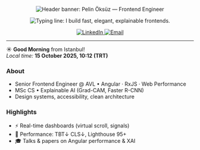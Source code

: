 <!-- HERO -->
<p align="center">
  <!-- Light/Dark hero (capsule-render yerine kendi SVG'ni koyman idealdir) -->
  <picture>
    <!-- Dark mode -->
    <source media="(prefers-color-scheme: dark)" srcset="https://capsule-render.vercel.app/api?type=waving&color=7C3AED&height=120&section=header&text=Pelin%20%C3%96ks%C3%BCz%20%E2%9A%A1%EF%B8%8F%20Frontend%20Engineer&fontSize=32&fontColor=ffffff&animation=fadeIn&fontAlignY=38" />
    <!-- Light mode -->
    <img src="https://capsule-render.vercel.app/api?type=waving&color=7C3AED&height=120&section=header&text=Pelin%20%C3%96ks%C3%BCz%20%E2%9A%A1%EF%B8%8F%20Frontend%20Engineer&fontSize=32&fontColor=ffffff&animation=fadeIn&fontAlignY=38"
         alt="Header banner: Pelin Öksüz — Frontend Engineer" />
  </picture>
</p>

<!-- VALUE PROP (typing) -->
<p align="center">
  <img
    src="https://readme-typing-svg.demolab.com?font=Fira+Code&size=22&duration=2400&pause=900&center=true&vCenter=true&width=720&lines=Angular+%2B+RxJS+%7C+Performance+Optimization+%7C+a11y"
    alt="Typing line: I build fast, elegant, explainable frontends." />
</p>

<!-- CTAS -->
<p align="center">
  <a href="https://www.linkedin.com/in/pelin-oksuz" target="_blank" rel="noopener">
    <img src="https://img.shields.io/badge/%F0%9F%92%BC%20LinkedIn-0A66C2?style=for-the-badge&logo=linkedin&logoColor=white" alt="LinkedIn" />
  </a>
  <a href="mailto:pelin.oksuz.contact@gmail.com" target="_blank" rel="noopener">
    <img src="https://img.shields.io/badge/%E2%9C%89%EF%B8%8F%20Email-EA4335?style=for-the-badge&logo=gmail&logoColor=white" alt="Email" />
  </a>
</p>

---

<!-- DYNAMIC-GREETING:START -->
☀️ **Good Morning** from Istanbul!  
_Local time:_ **15 October 2025, 10:12 (TRT)**
<!-- DYNAMIC-GREETING:END -->

### About
- Senior Frontend Engineer @ AVL • Angular · RxJS · Web Performance  
- MSc CS • Explainable AI (Grad-CAM, Faster R-CNN)  
- Design systems, accessibility, clean architecture

### Highlights
- ⚡ Real-time dashboards (virtual scroll, signals)
- 🧪 Performance: TBT↓ CLS↓, Lighthouse 95+
- 🎓 Talks & papers on Angular performance & XAI
